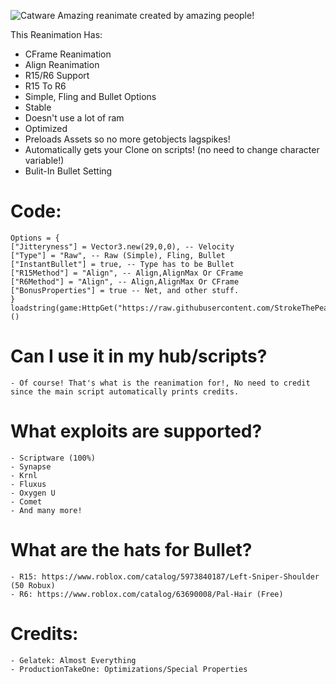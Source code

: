![Catware](https://user-images.githubusercontent.com/76650942/168428908-67cb7955-2322-4f50-ad09-5837290ca456.jpg)
Amazing reanimate created by amazing people!


This Reanimation Has:
- CFrame Reanimation
- Align Reanimation
- R15/R6 Support
- R15 To R6
- Simple, Fling and Bullet Options
- Stable
- Doesn't use a lot of ram
- Optimized
- Preloads Assets so no more getobjects lagspikes!
- Automatically gets your Clone on scripts! (no need to change character variable!)
- Bulit-In Bullet Setting

# Code:
    Options = {
    ["Jitteryness"] = Vector3.new(29,0,0), -- Velocity
    ["Type"] = "Raw", -- Raw (Simple), Fling, Bullet
    ["InstantBullet"] = true, -- Type has to be Bullet
    ["R15Method"] = "Align", -- Align,AlignMax Or CFrame
    ["R6Method"] = "Align", -- Align,AlignMax Or CFrame
    ["BonusProperties"] = true -- Net, and other stuff.
    }
    loadstring(game:HttpGet("https://raw.githubusercontent.com/StrokeThePea/CatwareReanimate/main/src/Source.lua"))()

  # Can I use it in my hub/scripts?
    - Of course! That's what is the reanimation for!, No need to credit since the main script automatically prints credits.
  # What exploits are supported?
    - Scriptware (100%)
    - Synapse
    - Krnl
    - Fluxus
    - Oxygen U
    - Comet
    - And many more!
    
   # What are the hats for Bullet?
    - R15: https://www.roblox.com/catalog/5973840187/Left-Sniper-Shoulder (50 Robux)
    - R6: https://www.roblox.com/catalog/63690008/Pal-Hair (Free)
   # Credits:
    - Gelatek: Almost Everything
    - ProductionTakeOne: Optimizations/Special Properties
